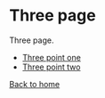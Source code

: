 # Three page

Three page.

- [Three point one](./one.md)
- [Three point two](./two.md)

[Back to home](../readme.md)
